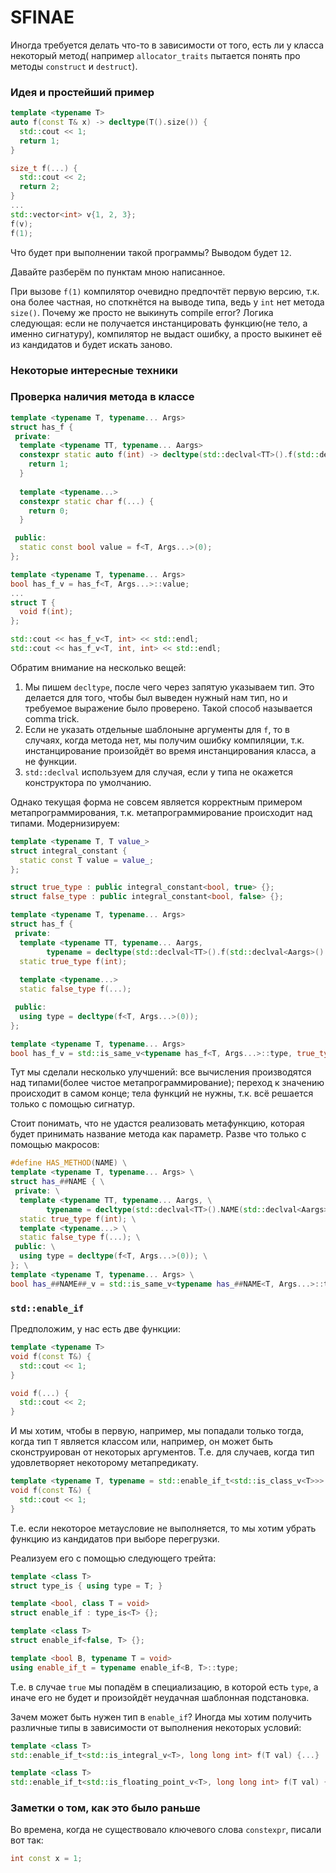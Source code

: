 # SFINAE

Иногда требуется делать что-то в зависимости от того, есть ли у класса некоторый метод(
например ```allocator_traits``` пытается понять про методы ```construct``` и ```destruct```).

### Идея и простейший пример

```cpp
template <typename T>
auto f(const T& x) -> decltype(T().size()) {
  std::cout << 1;
  return 1;
}

size_t f(...) {
  std::cout << 2;
  return 2;
}
...
std::vector<int> v{1, 2, 3};
f(v);
f(1);
```
Что будет при выполнении такой программы?
Выводом будет ```12```.

Давайте разберём по пунктам мною написанное.

При вызове ```f(1)``` компилятор очевидно предпочтёт первую версию, т.к. она более частная,
но споткнётся на выводе типа, ведь у ```int``` нет метода ```size()```.
Почему же просто не выкинуть compile error?
Логика следующая: если не получается инстанцировать функцию(не тело, а именно сигнатуру),
компилятор не выдаст ошибку, а просто выкинет её из кандидатов и будет искать заново.

### Некоторые интересные техники


### Проверка наличия метода в классе

```cpp
template <typename T, typename... Args>
struct has_f {
 private:
  template <typename TT, typename... Aargs>
  constexpr static auto f(int) -> decltype(std::declval<TT>().f(std::declval<Aargs>()...), int()) {
    return 1;
  }
  
  template <typename...>
  constexpr static char f(...) {
    return 0;
  }

 public:
  static const bool value = f<T, Args...>(0);
};

template <typename T, typename... Args>
bool has_f_v = has_f<T, Args...>::value;
...
struct T {
  void f(int);
};

std::cout << has_f_v<T, int> << std::endl;
std::cout << has_f_v<T, int, int> << std::endl;
```

Обратим внимание на несколько вещей:
1. Мы пишем ```decltype```, после чего через запятую указываем тип.
Это делается для того, чтобы был выведен нужный нам тип, но и требуемое выражение
было проверено.
Такой способ называется comma trick.
2. Если не указать отдельные шаблоныне аргументы для ```f```, то в случаях,
когда метода нет, мы получим ошибку компиляции, т.к. инстанцирование произойдёт
во время инстанцирования класса, а не функции.
3. ```std::declval``` используем для случая, 
если у типа не окажется конструктора по умолчанию.

Однако текущая форма не совсем является корректным примером метапрограммирования,
т.к. метапрограммирование происходит над типами.
Модернизируем:
```cpp
template <typename T, T value_>
struct integral_constant {
  static const T value = value_;
};

struct true_type : public integral_constant<bool, true> {};
struct false_type : public integral_constant<bool, false> {};

template <typename T, typename... Args>
struct has_f {
 private:
  template <typename TT, typename... Aargs,
        typename = decltype(std::declval<TT>().f(std::declval<Aargs>()...))>
  static true_type f(int);
  
  template <typename...>
  static false_type f(...);

 public:
  using type = decltype(f<T, Args...>(0));
};

template <typename T, typename... Args>
bool has_f_v = std::is_same_v<typename has_f<T, Args...>::type, true_type>;
```
Тут мы сделали несколько улучшений: 
все вычисления производятся над типами(более чистое метапрограммирование);
переход к значению происходит в самом конце; 
тела функций не нужны, т.к. всё решается только с помощью сигнатур.

Стоит понимать, что не удастся реализовать метафункцию, которая будет принимать
название метода как параметр.
Разве что только с помощью макросов:
```cpp
#define HAS_METHOD(NAME) \
template <typename T, typename... Args> \
struct has_##NAME { \
 private: \
  template <typename TT, typename... Aargs, \
        typename = decltype(std::declval<TT>().NAME(std::declval<Aargs>()...))> \
  static true_type f(int); \
  template <typename...> \
  static false_type f(...); \
 public: \
  using type = decltype(f<T, Args...>(0)); \
}; \
template <typename T, typename... Args> \
bool has_##NAME##_v = std::is_same_v<typename has_##NAME<T, Args...>::type, true_type>;
```

### ```std::enable_if```

Предположим, у нас есть две функции:
```cpp
template <typename T>
void f(const T&) {
  std::cout << 1;
}

void f(...) {
  std::cout << 2;
}
```
И мы хотим, чтобы в первую, например, мы попадали только тогда, когда тип ```T```
является классом или, например, он может быть сконструирован от некоторых аргументов.
Т.е. для случаев, когда тип удовлетворяет некоторому метапредикату.
```cpp
template <typename T, typename = std::enable_if_t<std::is_class_v<T>>>
void f(const T&) {
  std::cout << 1;
}
```
Т.е. если некоторое метаусловие не выполняется, то мы хотим убрать функцию
из кандидатов при выборе перегрузки.

Реализуем его c помощью следующего трейта:
```cpp
template <class T>
struct type_is { using type = T; }

template <bool, class T = void>
struct enable_if : type_is<T> {};

template <class T>
struct enable_if<false, T> {};

template <bool B, typename T = void>
using enable_if_t = typename enable_if<B, T>::type;
```
Т.е. в случае ```true``` мы попадём в специализацию, в которой есть ```type```, 
а иначе его не будет и произойдёт неудачная шаблонная подстановка.

Зачем может быть нужен тип в ```enable_if```?
Иногда мы хотим получить различные типы в зависимости от выполнения
некоторых условий:
```cpp
template <class T>
std::enable_if_t<std::is_integral_v<T>, long long int> f(T val) {...}

template <class T>
std::enable_if_t<std::is_floating_point_v<T>, long long int> f(T val) {}
```

### Заметки о том, как это было раньше

Во времена, когда не существовало ключевого слова ```constexpr```,
писали вот так:
```cpp
int const x = 1;
```
